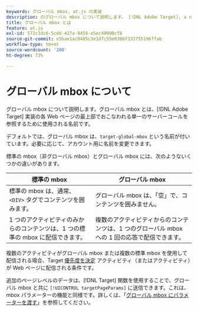 ```yaml
---
keywords: グローバル mbox, at.js の実装
description: のグローバル mbox について説明します。 [!DNL Adobe Target], a name used to refer to the single server call made at the top of each web page in your [!DNL Target] 実装。
title: グローバル mbox とは
feature: at.js
exl-id: 572c1dc6-5cdd-427a-9458-e5ec49990cf8
source-git-commit: e5bae1ac9485c3e1d7c55e6386f332755196ffab
workflow-type: tm+mt
source-wordcount: '200'
ht-degree: 73%

---
```


# グローバル mbox について

グローバル mbox について説明します。グローバル mbox とは、[!DNL Adobe Target] 実装の各 Web ページの最上部でおこなわれる単一のサーバーコールを参照するために使用される名前です。

デフォルトでは、グローバル mbox は、`target-global-mbox` という名前が付いています。必要に応じて、アカウント用に名前を変更できます。

標準の mbox（非グローバル mbox）とグローバル mbox には、次のようないくつかの違いがあります。

| 標準の mbox | グローバル mbox |
|--- |--- |
| 標準の mbox は、通常、`<DIV>` タグでコンテンツを囲みます。 | グローバル mbox は、「空」で、コンテンツを囲みません。 |
| 1 つのアクティビティのみからのコンテンツは、1 つの標準の mbox に配信できます。 | 複数のアクティビティからのコンテンツは、1 つのグローバル mbox への 1 回の応答で配信できます。 |

複数のアクティビティがグローバル mbox または複数の標準 mbox を使用して配信される場合、Target [優先度を決定](https://experienceleague.adobe.com/docs/target/using/activities/priority.html) アクティビティ（またはアクティビティ）が Web ページに配信される条件です。

追加のページレベルのデータは、[!DNL Target] 関数を使用することで、グローバル mbox と共に `[!UICONTROL targetPageParams]` に送信できます。これは、mbox パラメーターの機能と同様です。詳しくは、「[グローバル mbox にパラメーターを渡す](/help/dev/implement/client-side/atjs/global-mbox/pass-parameters-to-global-mbox.md)」を参照してください。

